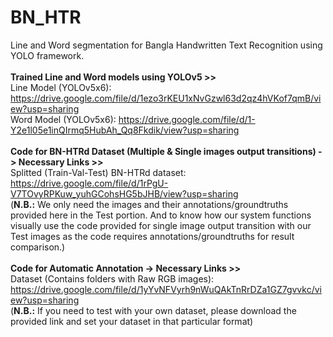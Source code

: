 # BN_HTR
Line and Word segmentation for Bangla Handwritten Text Recognition using YOLO framework.<br/><br/>
**Trained Line and Word models using YOLOv5 >>**<br/>
Line Model (YOLOv5x6): https://drive.google.com/file/d/1ezo3rKEU1xNvGzwl63d2qz4hVKof7qmB/view?usp=sharing <br/>
Word Model (YOLOv5x6): https://drive.google.com/file/d/1-Y2e1l05e1inQIrmq5HubAh_Qq8Fkdik/view?usp=sharing <br/><br/>
**Code for BN-HTRd Dataset (Multiple & Single images output transitions) -> Necessary Links >>**<br/>
Splitted (Train-Val-Test) BN-HTRd dataset: https://drive.google.com/file/d/1rPgU-V7TOvyRPKuw_yuhGCohsHG5bJHB/view?usp=sharing<br/>
(**N.B.:** We only need the images and their annotations/groundtruths provided here in the Test portion. And to know how our system functions visually use the code provided for single image output transition with our Test images as the code requires annotations/groundtruths for result comparison.)<br/><br/>
**Code for Automatic Annotation -> Necessary Links >>**<br/>
Dataset (Contains folders with Raw RGB images): https://drive.google.com/file/d/1yYvNFVyrh9nWuQAkTnRrDZa1GZ7gvvkc/view?usp=sharing<br/>
(**N.B.:** If you need to test with your own dataset, please download the provided link and set your dataset in that particular format)<br/><br/>
